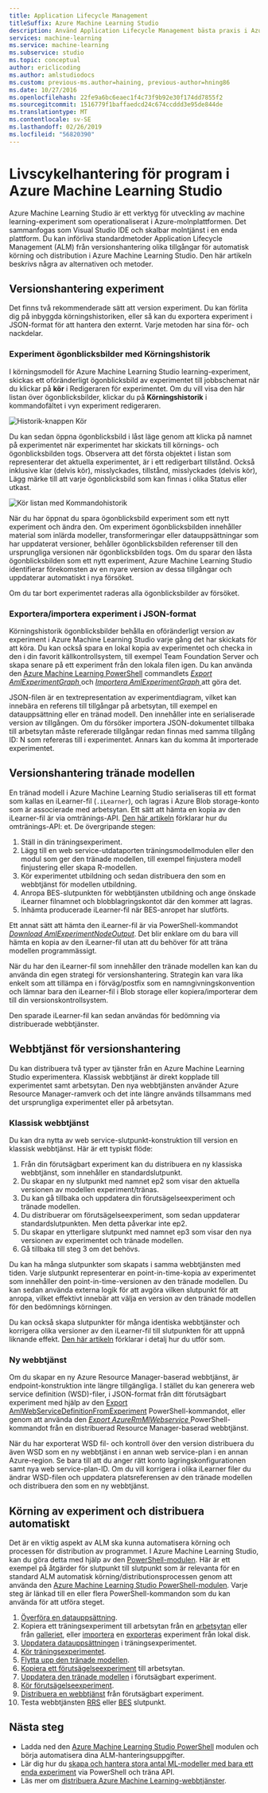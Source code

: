 ```yaml
---
title: Application Lifecycle Management
titleSuffix: Azure Machine Learning Studio
description: Använd Application Lifecycle Management bästa praxis i Azure Machine Learning Studio
services: machine-learning
ms.service: machine-learning
ms.subservice: studio
ms.topic: conceptual
author: ericlicoding
ms.author: amlstudiodocs
ms.custom: previous-ms.author=haining, previous-author=hning86
ms.date: 10/27/2016
ms.openlocfilehash: 22fe9a6bc6eaec1f4c73f9b92e30f174dd7855f2
ms.sourcegitcommit: 1516779f1baffaedcd24c674ccddd3e95de844de
ms.translationtype: MT
ms.contentlocale: sv-SE
ms.lasthandoff: 02/26/2019
ms.locfileid: "56820390"
---
```

# <a name="application-lifecycle-management-in-azure-machine-learning-studio"></a>Livscykelhantering för program i Azure Machine Learning Studio
Azure Machine Learning Studio är ett verktyg för utveckling av machine learning-experiment som operationaliserat i Azure-molnplattformen. Det sammanfogas som Visual Studio IDE och skalbar molntjänst i en enda plattform. Du kan införliva standardmetoder Application Lifecycle Management (ALM) från versionshantering olika tillgångar för automatisk körning och distribution i Azure Machine Learning Studio. Den här artikeln beskrivs några av alternativen och metoder.

## <a name="versioning-experiment"></a>Versionshantering experiment
Det finns två rekommenderade sätt att version experiment. Du kan förlita dig på inbyggda körningshistoriken, eller så kan du exportera experiment i JSON-format för att hantera den externt. Varje metoden har sina för- och nackdelar.

### <a name="experiment-snapshots-using-run-history"></a>Experiment ögonblicksbilder med Körningshistorik
I körningsmodell för Azure Machine Learning Studio learning-experiment, skickas ett oföränderligt ögonblicksbild av experimentet till jobbschemat när du klickar på **kör** i Redigeraren för experimentet. Om du vill visa den här listan över ögonblicksbilder, klickar du på **Körningshistorik** i kommandofältet i vyn experiment redigeraren.

![Historik-knappen Kör](./media/version-control/runhistory.png)

Du kan sedan öppna ögonblicksbild i låst läge genom att klicka på namnet på experimentet när experimentet har skickats till körnings- och ögonblicksbilden togs. Observera att det första objektet i listan som representerar det aktuella experimentet, är i ett redigerbart tillstånd. Också inklusive klar (delvis kör), misslyckades, tillstånd, misslyckades (delvis kör), Lägg märke till att varje ögonblicksbild som kan finnas i olika Status eller utkast.

![Kör listan med Kommandohistorik](./media/version-control/runhistorylist.png)

När du har öppnat du spara ögonblicksbild experiment som ett nytt experiment och ändra den. Om experiment ögonblicksbilden innehåller material som inlärda modeller, transformeringar eller datauppsättningar som har uppdaterat versioner, behåller ögonblicksbilden referenser till den ursprungliga versionen när ögonblicksbilden togs. Om du sparar den låsta ögonblicksbilden som ett nytt experiment, Azure Machine Learning Studio identifierar förekomsten av en nyare version av dessa tillgångar och uppdaterar automatiskt i nya försöket.

Om du tar bort experimentet raderas alla ögonblicksbilder av försöket.

### <a name="exportimport-experiment-in-json-format"></a>Exportera/importera experiment i JSON-format
Körningshistorik ögonblicksbilder behålla en oföränderligt version av experiment i Azure Machine Learning Studio varje gång det har skickats för att köra. Du kan också spara en lokal kopia av experimentet och checka in den i din favorit källkontrollsystem, till exempel Team Foundation Server och skapa senare på ett experiment från den lokala filen igen. Du kan använda den [Azure Machine Learning PowerShell](https://aka.ms/amlps) commandlets [ *Export AmlExperimentGraph* ](https://github.com/hning86/azuremlps#export-amlexperimentgraph) och [  *Importera AmlExperimentGraph* ](https://github.com/hning86/azuremlps#import-amlexperimentgraph) att göra det.

JSON-filen är en textrepresentation av experimentdiagram, vilket kan innebära en referens till tillgångar på arbetsytan, till exempel en datauppsättning eller en tränad modell. Den innehåller inte en serialiserade version av tillgången. Om du försöker importera JSON-dokumentet tillbaka till arbetsytan måste refererade tillgångar redan finnas med samma tillgång ID: N som refereras till i experimentet. Annars kan du komma åt importerade experimentet.

## <a name="versioning-trained-model"></a>Versionshantering tränade modellen
En tränad modell i Azure Machine Learning Studio serialiseras till ett format som kallas en iLearner-fil (`.iLearner`), och lagras i Azure Blob storage-konto som är associerade med arbetsytan. Ett sätt att hämta en kopia av den iLearner-fil är via omtränings-API. [Den här artikeln](/azure/machine-learning/studio/retrain-machine-learning-model) förklarar hur du omtränings-API: et. De övergripande stegen:

1. Ställ in din träningsexperiment.
2. Lägg till en web service-utdataporten träningsmodellmodulen eller den modul som ger den tränade modellen, till exempel finjustera modell finjustering eller skapa R-modellen.
3. Kör experimentet utbildning och sedan distribuera den som en webbtjänst för modellen utbildning.
4. Anropa BES-slutpunkten för webbtjänsten utbildning och ange önskade iLearner filnamnet och blobblagringskontot där den kommer att lagras.
5. Inhämta producerade iLearner-fil när BES-anropet har slutförts.

Ett annat sätt att hämta den iLearner-fil är via PowerShell-kommandot [ *Download AmlExperimentNodeOutput*](https://github.com/hning86/azuremlps#download-amlexperimentnodeoutput). Det blir enklare om du bara vill hämta en kopia av den iLearner-fil utan att du behöver för att träna modellen programmässigt.

När du har den iLearner-fil som innehåller den tränade modellen kan kan du använda din egen strategi för versionshantering. Strategin kan vara lika enkelt som att tillämpa en i förväg/postfix som en namngivningskonvention och lämnar bara den iLearner-fil i Blob storage eller kopiera/importerar dem till din versionskontrollsystem.

Den sparade iLearner-fil kan sedan användas för bedömning via distribuerade webbtjänster.

## <a name="versioning-web-service"></a>Webbtjänst för versionshantering
Du kan distribuera två typer av tjänster från en Azure Machine Learning Studio experimentera. Klassisk webbtjänst är direkt kopplade till experimentet samt arbetsytan. Den nya webbtjänsten använder Azure Resource Manager-ramverk och det inte längre används tillsammans med det ursprungliga experimentet eller på arbetsytan.

### <a name="classic-web-service"></a>Klassisk webbtjänst
Du kan dra nytta av web service-slutpunkt-konstruktion till version en klassisk webbtjänst. Här är ett typiskt flöde:

1. Från din förutsägbart experiment kan du distribuera en ny klassiska webbtjänst, som innehåller en standardslutpunkt.
2. Du skapar en ny slutpunkt med namnet ep2 som visar den aktuella versionen av modellen experiment/tränas.
3. Du kan gå tillbaka och uppdatera din förutsägelseexperiment och tränade modellen.
4. Du distribuerar om förutsägelseexperiment, som sedan uppdaterar standardslutpunkten. Men detta påverkar inte ep2.
5. Du skapar en ytterligare slutpunkt med namnet ep3 som visar den nya versionen av experimentet och tränade modellen.
6. Gå tillbaka till steg 3 om det behövs.

Du kan ha många slutpunkter som skapats i samma webbtjänsten med tiden. Varje slutpunkt representerar en point-in-time-kopia av experimentet som innehåller den point-in-time-versionen av den tränade modellen. Du kan sedan använda externa logik för att avgöra vilken slutpunkt för att anropa, vilket effektivt innebär att välja en version av den tränade modellen för den bedömnings körningen.

Du kan också skapa slutpunkter för många identiska webbtjänster och korrigera olika versioner av den iLearner-fil till slutpunkten för att uppnå liknande effekt. [Den här artikeln](create-models-and-endpoints-with-powershell.md) förklarar i detalj hur du utför som.

### <a name="new-web-service"></a>Ny webbtjänst
Om du skapar en ny Azure Resource Manager-baserad webbtjänst, är endpoint-konstruktion inte längre tillgängliga. I stället du kan generera web service definition (WSD)-filer, i JSON-format från ditt förutsägbart experiment med hjälp av den [Export AmlWebServiceDefinitionFromExperiment](https://github.com/hning86/azuremlps#export-amlwebservicedefinitionfromexperiment) PowerShell-kommandot, eller genom att använda den [ *Export AzureRmMlWebservice* ](https://docs.microsoft.com/powershell/module/azurerm.machinelearning/export-azurermmlwebservice?view=azurermps-6.6.0) PowerShell-kommandot från en distribuerad Resource Manager-baserad webbtjänst.

När du har exporterat WSD fil- och kontroll över den version distribuera du även WSD som en ny webbtjänst i en annan web service-plan i en annan Azure-region. Se bara till att du anger rätt konto lagringskonfigurationen samt nya web service-plan-ID. Om du vill korrigera i olika iLearner filer du ändrar WSD-filen och uppdatera platsreferensen av den tränade modellen och distribuera den som en ny webbtjänst.

## <a name="automate-experiment-execution-and-deployment"></a>Körning av experiment och distribuera automatiskt
Det är en viktig aspekt av ALM ska kunna automatisera körning och processen för distribution av programmet. I Azure Machine Learning Studio, kan du göra detta med hjälp av den [PowerShell-modulen](https://aka.ms/amlps). Här är ett exempel på åtgärder för slutpunkt till slutpunkt som är relevanta för en standard ALM automatisk körning/distributionsprocessen genom att använda den [Azure Machine Learning Studio PowerShell-modulen](https://aka.ms/amlps). Varje steg är länkad till en eller flera PowerShell-kommandon som du kan använda för att utföra steget.

1. [Överföra en datauppsättning](https://github.com/hning86/azuremlps#upload-amldataset).
2. Kopiera ett träningsexperiment till arbetsytan från en [arbetsytan](https://github.com/hning86/azuremlps#copy-amlexperiment) eller från [galleriet](https://github.com/hning86/azuremlps#copy-amlexperimentfromgallery), eller [importera](https://github.com/hning86/azuremlps#import-amlexperimentgraph) en [exporteras](https://github.com/hning86/azuremlps#export-amlexperimentgraph) experiment från lokal disk.
3. [Uppdatera datauppsättningen](https://github.com/hning86/azuremlps#update-amlexperimentuserasset) i träningsexperimentet.
4. [Kör träningsexperimentet](https://github.com/hning86/azuremlps#start-amlexperiment).
5. [Flytta upp den tränade modellen](https://github.com/hning86/azuremlps#promote-amltrainedmodel).
6. [Kopiera ett förutsägelseexperiment](https://github.com/hning86/azuremlps#copy-amlexperiment) till arbetsytan.
7. [Uppdatera den tränade modellen](https://github.com/hning86/azuremlps#update-amlexperimentuserasset) i förutsägbart experiment.
8. [Kör förutsägelseexperiment](https://github.com/hning86/azuremlps#start-amlexperiment).
9. [Distribuera en webbtjänst](https://github.com/hning86/azuremlps#new-amlwebservice) från förutsägbart experiment.
10. Testa webbtjänsten [RRS](https://github.com/hning86/azuremlps#invoke-amlwebservicerrsendpoint) eller [BES](https://github.com/hning86/azuremlps#invoke-amlwebservicebesendpoint) slutpunkt.

## <a name="next-steps"></a>Nästa steg
* Ladda ned den [Azure Machine Learning Studio PowerShell](https://aka.ms/amlps) modulen och börja automatisera dina ALM-hanteringsuppgifter.
* Lär dig hur du [skapa och hantera stora antal ML-modeller med bara ett enda experiment](create-models-and-endpoints-with-powershell.md) via PowerShell och träna API.
* Läs mer om [distribuera Azure Machine Learning-webbtjänster](publish-a-machine-learning-web-service.md).

